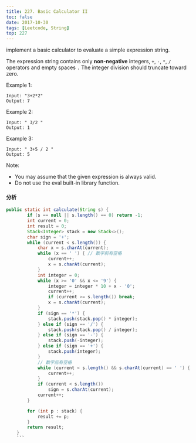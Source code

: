 ```yaml
---
title: 227. Basic Calculator II
toc: false
date: 2017-10-30
tags: [Leetcode, String]
top: 227
---
```


implement a basic calculator to evaluate a simple expression string.

The expression string contains only **non-negative** integers, `+`, `-`, `*`, `/` operators and empty spaces `.` The integer division should truncate toward zero.

Example 1:

```
Input: "3+2*2"
Output: 7
```

Example 2:

```
Input: " 3/2 "
Output: 1
```

Example 3:

```
Input: " 3+5 / 2 "
Output: 5
```

Note:

* You may assume that the given expression is always valid.
* Do not use the eval built-in library function.


#### 分析

```java
public static int calculate(String s) {
        if (s == null || s.length() == 0) return -1;
        int current = 0;
        int result = 0;
        Stack<Integer> stack = new Stack<>();
        char sign = '+';
        while (current < s.length()) {
            char x = s.charAt(current);
            while (x == ' ') { // 数字前有空格
                current++;
                x = s.charAt(current);
            }
            int integer = 0;
            while (x >= '0' && x <= '9') {
                integer = integer * 10 + x - '0';
                current++;
                if (current >= s.length()) break;
                x = s.charAt(current);
            }
            if (sign == '*') {
                stack.push(stack.pop() * integer);
            } else if (sign == '/') {
                stack.push(stack.pop() / integer);
            } else if (sign == '-') {
                stack.push(-integer);
            } else if (sign == '+') {
                stack.push(integer);
            }
            // 数字后有空格
            while (current < s.length() && s.charAt(current) == ' ') {
                current++;
            }
            if (current < s.length())
                sign = s.charAt(current);
            current++;
        }

        for (int p : stack) {
            result += p;
        }
        return result;
    }
    ```
